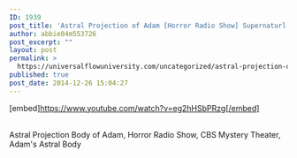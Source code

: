 ```yaml
---
ID: 1939
post_title: 'Astral Projection of Adam [Horror Radio Show] Supernaturl Suspense Drama, CBS Mystery Theater'
author: abbie04m553726
post_excerpt: ""
layout: post
permalink: >
  https://universalflowuniversity.com/uncategorized/astral-projection-of-adam-horror-radio-show-supernaturl-suspense-drama-cbs-mystery-theater/
published: true
post_date: 2014-12-26 15:04:27
---
```

[embed]https://www.youtube.com/watch?v=eg2hHSbPRzg[/embed]</br></br>
<p>Astral Projection Body of Adam, Horror Radio Show, CBS Mystery Theater, Adam's Astral Body</p>